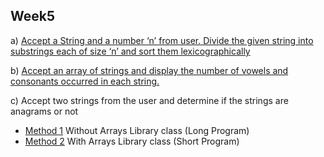 ## Week5

a) [Accept a String and a number ‘n’ from user. Divide the given string into substrings
each of size ‘n’ and sort them lexicographically](./Week5A.java)

b) [Accept an array of strings and display the number of vowels and consonants
occurred in each string.](./Week5B.java)

c) Accept two strings from the user and determine if the strings are anagrams
or not

- [Method 1](./Week5C1.java) Without Arrays Library class (Long Program)
- [Method 2](./Week5C2.java) With Arrays Library class (Short Program)
